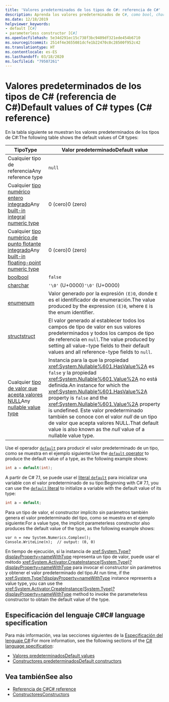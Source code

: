 ```yaml
---
title: 'Valores predeterminados de los tipos de C#: referencia de C#'
description: Aprenda los valores predeterminados de C#, como bool, char, int, float, double y más.
ms.date: 12/18/2019
helpviewer_keywords:
- default [C#]
- parameterless constructor [C#]
ms.openlocfilehash: 5e34d291ec15c738f3bc9409df321ede454b6710
ms.sourcegitcommit: 2514f4e3655081dcfe1b22470c0c28500f952c42
ms.translationtype: HT
ms.contentlocale: es-ES
ms.lasthandoff: 03/18/2020
ms.locfileid: "79507261"
---
```

# <a name="default-values-of-c-types-c-reference"></a><span data-ttu-id="eaca1-103">Valores predeterminados de los tipos de C# (referencia de C#)</span><span class="sxs-lookup"><span data-stu-id="eaca1-103">Default values of C# types (C# reference)</span></span>

<span data-ttu-id="eaca1-104">En la tabla siguiente se muestran los valores predeterminados de los tipos de C#:</span><span class="sxs-lookup"><span data-stu-id="eaca1-104">The following table shows the default values of C# types:</span></span>

|<span data-ttu-id="eaca1-105">Tipo</span><span class="sxs-lookup"><span data-stu-id="eaca1-105">Type</span></span>|<span data-ttu-id="eaca1-106">Valor predeterminado</span><span class="sxs-lookup"><span data-stu-id="eaca1-106">Default value</span></span>|
|---------|------------------|
|<span data-ttu-id="eaca1-107">Cualquier tipo de referencia</span><span class="sxs-lookup"><span data-stu-id="eaca1-107">Any reference type</span></span>|`null`|
|<span data-ttu-id="eaca1-108">Cualquier [tipo numérico entero integrado](integral-numeric-types.md)</span><span class="sxs-lookup"><span data-stu-id="eaca1-108">Any [built-in integral numeric type](integral-numeric-types.md)</span></span>|<span data-ttu-id="eaca1-109">0 (cero)</span><span class="sxs-lookup"><span data-stu-id="eaca1-109">0 (zero)</span></span>|
|<span data-ttu-id="eaca1-110">Cualquier [tipo numérico de punto flotante integrado](floating-point-numeric-types.md)</span><span class="sxs-lookup"><span data-stu-id="eaca1-110">Any [built-in floating-point numeric type](floating-point-numeric-types.md)</span></span>|<span data-ttu-id="eaca1-111">0 (cero)</span><span class="sxs-lookup"><span data-stu-id="eaca1-111">0 (zero)</span></span>|
|[<span data-ttu-id="eaca1-112">bool</span><span class="sxs-lookup"><span data-stu-id="eaca1-112">bool</span></span>](bool.md)|`false`|
|[<span data-ttu-id="eaca1-113">char</span><span class="sxs-lookup"><span data-stu-id="eaca1-113">char</span></span>](char.md)|<span data-ttu-id="eaca1-114">`'\0'` (U+0000)</span><span class="sxs-lookup"><span data-stu-id="eaca1-114">`'\0'` (U+0000)</span></span>|
|[<span data-ttu-id="eaca1-115">enum</span><span class="sxs-lookup"><span data-stu-id="eaca1-115">enum</span></span>](enum.md)|<span data-ttu-id="eaca1-116">Valor generado por la expresión `(E)0`, donde `E` es el identificador de enumeración.</span><span class="sxs-lookup"><span data-stu-id="eaca1-116">The value produced by the expression `(E)0`, where `E` is the enum identifier.</span></span>|
|[<span data-ttu-id="eaca1-117">struct</span><span class="sxs-lookup"><span data-stu-id="eaca1-117">struct</span></span>](struct.md)|<span data-ttu-id="eaca1-118">El valor generado al establecer todos los campos de tipo de valor en sus valores predeterminados y todos los campos de tipo de referencia en `null`.</span><span class="sxs-lookup"><span data-stu-id="eaca1-118">The value produced by setting all value-type fields to their default values and all reference-type fields to `null`.</span></span>|
|<span data-ttu-id="eaca1-119">Cualquier [tipo de valor que acepta valores NULL](nullable-value-types.md)</span><span class="sxs-lookup"><span data-stu-id="eaca1-119">Any [nullable value type](nullable-value-types.md)</span></span>|<span data-ttu-id="eaca1-120">Instancia para la que la propiedad <xref:System.Nullable%601.HasValue%2A> es `false` y la propiedad <xref:System.Nullable%601.Value%2A> no está definida.</span><span class="sxs-lookup"><span data-stu-id="eaca1-120">An instance for which the <xref:System.Nullable%601.HasValue%2A> property is `false` and the <xref:System.Nullable%601.Value%2A> property is undefined.</span></span> <span data-ttu-id="eaca1-121">Este valor predeterminado también se conoce con el valor *null* de un tipo de valor que acepta valores NULL.</span><span class="sxs-lookup"><span data-stu-id="eaca1-121">That default value is also known as the *null* value of a nullable value type.</span></span>|

<span data-ttu-id="eaca1-122">Use el operador [`default`](../operators/default.md#default-operator) para producir el valor predeterminado de un tipo, como se muestra en el ejemplo siguiente:</span><span class="sxs-lookup"><span data-stu-id="eaca1-122">Use the [`default` operator](../operators/default.md#default-operator) to produce the default value of a type, as the following example shows:</span></span>

```csharp
int a = default(int);
```

<span data-ttu-id="eaca1-123">A partir de C# 7.1, se puede usar el [literal `default`](../operators/default.md#default-literal) para inicializar una variable con el valor predeterminado de su tipo:</span><span class="sxs-lookup"><span data-stu-id="eaca1-123">Beginning with C# 7.1, you can use the [`default` literal](../operators/default.md#default-literal) to initialize a variable with the default value of its type:</span></span>

```csharp
int a = default;
```

<span data-ttu-id="eaca1-124">Para un tipo de valor, el constructor implícito sin parámetros también genera el valor predeterminado del tipo, como se muestra en el ejemplo siguiente:</span><span class="sxs-lookup"><span data-stu-id="eaca1-124">For a value type, the implicit parameterless constructor also produces the default value of the type, as the following example shows:</span></span>

```csharp-interactive
var n = new System.Numerics.Complex();
Console.WriteLine(n);  // output: (0, 0)
```

<span data-ttu-id="eaca1-125">En tiempo de ejecución, si la instancia de <xref:System.Type?displayProperty=nameWithType> representa un tipo de valor, puede usar el método <xref:System.Activator.CreateInstance(System.Type)?displayProperty=nameWithType> para invocar el constructor sin parámetros y obtener el valor predeterminado del tipo.</span><span class="sxs-lookup"><span data-stu-id="eaca1-125">At run time, if the <xref:System.Type?displayProperty=nameWithType> instance represents a value type, you can use the <xref:System.Activator.CreateInstance(System.Type)?displayProperty=nameWithType> method to invoke the parameterless constructor to obtain the default value of the type.</span></span>

## <a name="c-language-specification"></a><span data-ttu-id="eaca1-126">Especificación del lenguaje C#</span><span class="sxs-lookup"><span data-stu-id="eaca1-126">C# language specification</span></span>

<span data-ttu-id="eaca1-127">Para más información, vea las secciones siguientes de la [Especificación del lenguaje C#](~/_csharplang/spec/introduction.md):</span><span class="sxs-lookup"><span data-stu-id="eaca1-127">For more information, see the following sections of the [C# language specification](~/_csharplang/spec/introduction.md):</span></span>

- [<span data-ttu-id="eaca1-128">Valores predeterminados</span><span class="sxs-lookup"><span data-stu-id="eaca1-128">Default values</span></span>](~/_csharplang/spec/variables.md#default-values)
- [<span data-ttu-id="eaca1-129">Constructores predeterminados</span><span class="sxs-lookup"><span data-stu-id="eaca1-129">Default constructors</span></span>](~/_csharplang/spec/types.md#default-constructors)

## <a name="see-also"></a><span data-ttu-id="eaca1-130">Vea también</span><span class="sxs-lookup"><span data-stu-id="eaca1-130">See also</span></span>

- [<span data-ttu-id="eaca1-131">Referencia de C#</span><span class="sxs-lookup"><span data-stu-id="eaca1-131">C# reference</span></span>](../index.md)
- [<span data-ttu-id="eaca1-132">Constructores</span><span class="sxs-lookup"><span data-stu-id="eaca1-132">Constructors</span></span>](../../programming-guide/classes-and-structs/constructors.md)
